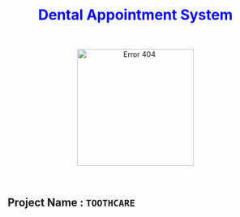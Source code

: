 <h1 align="center" style="color:blue"><b>Dental Appointment System</b></h1>

<br>

<p align="center">
<img style="display:block; margin:auto; " src="https://dent-cares.netlify.app/images/logo.png" width="230px" alt="Error 404">
</p>

<br>

## Project Name : `TOOTHCARE`
